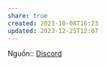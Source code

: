 ```yaml
---
share: true
created: 2023-10-08T16:23
updated: 2023-12-25T12:07
---
```



Nguồn:: [Discord](https://discord.com/channels/686053708261228577/1092880274850848859/1160365968611082361)